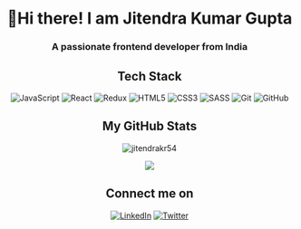 <!--
<p align="left"> <img src="https://komarev.com/ghpvc/?username=jitendrakr54&label=Profile%20views&color=0e75b6&style=flat" alt="jitendrakr54" /> </p>

<p align="left"> <a href="https://github.com/ryo-ma/github-profile-trophy"><img src="https://github-profile-trophy.vercel.app/?username=jitendrakr54" alt="jitendrakr54" /></a> </p>

<p align="left"> <a href="https://twitter.com/jitendrakr54" target="blank"><img src="https://img.shields.io/twitter/follow/jitendrakr54?logo=twitter&style=for-the-badge" alt="jitendrakr54" /></a> </p>

- 🌱 I’m currently learning **TypeScript**

- 💬 Ask me about **JavaScript, ReactJS**

- 📫 How to reach me **jitendrakr54@outlook.com**
-->

<h1 align="center">👋Hi there! I am Jitendra Kumar Gupta</h1>
<h3 align="center">A passionate frontend developer from India</h3>


<h2 align="center">Tech Stack</h2>
  <p align="center">
	<img alt="JavaScript" src="https://img.shields.io/badge/javascript-%23323330.svg?style=for-the-badge&logo=javascript&logoColor=%23F7DF1E"/>
	<img alt="React" src="https://img.shields.io/badge/react-%2320232a.svg?style=for-the-badge&logo=react&logoColor=%2361DAFB"/>
	<img alt="Redux" src="https://img.shields.io/badge/redux-%23593d88.svg?style=for-the-badge&logo=redux&logoColor=white"/>
	<img alt="HTML5" src="https://img.shields.io/badge/html5-%23E34F26.svg?style=for-the-badge&logo=html5&logoColor=white"/>
	<img alt="CSS3" src="https://img.shields.io/badge/css3-%231572B6.svg?style=for-the-badge&logo=css3&logoColor=white"/>
	<img alt="SASS" src="https://img.shields.io/badge/SASS-hotpink.svg?style=for-the-badge&logo=SASS&logoColor=white"/>
	<img alt="Git" src="https://img.shields.io/badge/git-%23F05033.svg?style=for-the-badge&logo=git&logoColor=white"/>
	<img alt="GitHub" src="https://img.shields.io/badge/github-%23121011.svg?style=for-the-badge&logo=github&logoColor=white"/>
  </p>
  
<h2 align="center">My GitHub Stats</h2>
<p align="center">
  <img align="center" src="https://github-readme-stats.vercel.app/api?username=jitendrakr54&show_icons=true&locale=en&theme=dark"" alt="jitendrakr54" />
</p>

<p align="center">
  <img src="https://github-readme-stats.vercel.app/api/top-langs/?username=jitendrakr54&&langs_count=5&&theme=dark">
</p>

<h2 align="center">Connect me on</h2>
<p align="center">
  <a href="https://linkedin.com/in/jitendra-kumar-gupta-1917a296"><img alt="LinkedIn" src="https://img.shields.io/badge/linkedin-%230077B5.svg?style=for-the-badge&logo=linkedin&logoColor=white"></a>
  <a href="https://twitter.com/jitendrakr54"><img alt="Twitter" src="https://img.shields.io/badge/twitter-%231DA1F2.svg?style=for-the-badge&logo=Twitter&logoColor=white" ></a>
</p>
